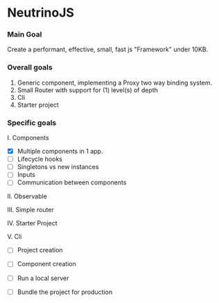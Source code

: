 # NeutrinoJS

### Main Goal

Create a performant, effective, small, fast js "Framework" under 10KB.


### Overall goals

1. Generic component, implementing a Proxy two way binding system.
2. Small Router with support for (1) level(s) of depth 
3. Cli
4. Starter project


### Specific goals

I. Components
 * [x] Multiple components in 1 app.
 * [ ] Lifecycle hooks 
 * [ ] Singletons vs new instances
 * [ ] Inputs
 * [ ] Communication between components

II. Observable

III. Simple router

IV. Starter Project

V. Cli
 * [ ]  Project creation
 * [ ] Component creation
 * [ ] Run a local server
 * [ ] Bundle the project for production
    
    
